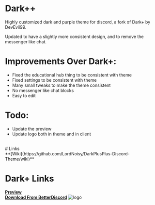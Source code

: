 # Dark++
Highly customized dark and purple theme for discord, a fork of Dark+ by DevEvil99.

Updated to have a slightly more consistent design, and to remove the messenger like chat.<br>
# Improvements Over Dark+: 
- Fixed the educational hub thing to be consistent with theme
- Fixed settings to be consistent with theme
- Many small tweaks to make the theme consistent
- No messenger like chat blocks
- Easy to edit

# Todo:
- Update the preview
- Update logo both in theme and in client

<br>
# Links <br>
**[Wiki](https://github.com/LordNoisy/DarkPlusPlus-Discord-Theme/wiki)**

# Dark+ Links
**[Preview](https://devevil.xyz/preview/dark+/dark+-preview)** <br>
**[Download From BetterDiscord](https://betterdiscord.app/theme/Dark%2B)**
![logo](https://cdn.discordapp.com/attachments/468141324906921984/874594243161755709/Dark.jpg)
